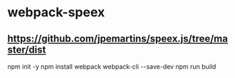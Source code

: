# webpack-speex
## https://github.com/jpemartins/speex.js/tree/master/dist
npm init -y
npm install webpack webpack-cli --save-dev
npm run build
